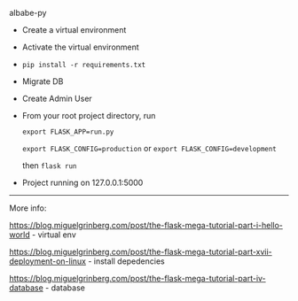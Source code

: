 albabe-py

- Create a virtual environment

- Activate the virtual environment

- `pip install -r requirements.txt`

- Migrate DB

- Create Admin User

- From your root project directory, run

  `export FLASK_APP=run.py`

  `export FLASK_CONFIG=production` or `export FLASK_CONFIG=development`

  then `flask run`

- Project running on 127.0.0.1:5000

---

More info:

https://blog.miguelgrinberg.com/post/the-flask-mega-tutorial-part-i-hello-world - virtual env

https://blog.miguelgrinberg.com/post/the-flask-mega-tutorial-part-xvii-deployment-on-linux - install depedencies

https://blog.miguelgrinberg.com/post/the-flask-mega-tutorial-part-iv-database - database